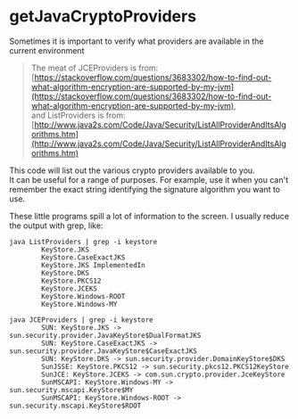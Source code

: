 # getJavaCryptoProviders
Sometimes it is important to verify what providers are available in the current environment  

>The meat of JCEProviders is from:  
>[https://stackoverflow.com/questions/3683302/how-to-find-out-what-algorithm-encryption-are-supported-by-my-jvm](https://stackoverflow.com/questions/3683302/how-to-find-out-what-algorithm-encryption-are-supported-by-my-jvm),  
>and ListProviders is from:  
>[http://www.java2s.com/Code/Java/Security/ListAllProviderAndItsAlgorithms.htm](http://www.java2s.com/Code/Java/Security/ListAllProviderAndItsAlgorithms.htm)  

This code will list out the various crypto providers available to you.  
It can be useful for a range of purposes.  For example, use it when you can't remember the exact string identifying the signature algorithm you want to use.  

These little programs spill a lot of information to the screen.  I usually reduce the output with grep, like:  

```
java ListProviders | grep -i keystore  
        KeyStore.JKS  
        KeyStore.CaseExactJKS  
        KeyStore.JKS ImplementedIn  
        KeyStore.DKS  
        KeyStore.PKCS12  
        KeyStore.JCEKS  
        KeyStore.Windows-ROOT  
        KeyStore.Windows-MY  
``` 

```
java JCEProviders | grep -i keystore  
        SUN: KeyStore.JKS -> sun.security.provider.JavaKeyStore$DualFormatJKS  
        SUN: KeyStore.CaseExactJKS -> sun.security.provider.JavaKeyStore$CaseExactJKS  
        SUN: KeyStore.DKS -> sun.security.provider.DomainKeyStore$DKS  
        SunJSSE: KeyStore.PKCS12 -> sun.security.pkcs12.PKCS12KeyStore  
        SunJCE: KeyStore.JCEKS -> com.sun.crypto.provider.JceKeyStore  
        SunMSCAPI: KeyStore.Windows-MY -> sun.security.mscapi.KeyStore$MY  
        SunMSCAPI: KeyStore.Windows-ROOT -> sun.security.mscapi.KeyStore$ROOT  
```

